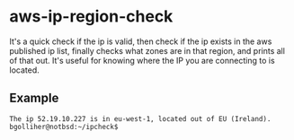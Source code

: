 # aws-ip-region-check
It's a quick check if the ip is valid, then check if the ip exists in the aws published ip list, finally checks what zones are in that region, and prints all of that out. It's useful for knowing where the IP you are connecting to is located.

## Example
```bgolliher@notbsd:~/ipcheck$ python3 aws-ip-region-check.py 52.19.10.227
The ip 52.19.10.227 is in eu-west-1, located out of EU (Ireland).
bgolliher@notbsd:~/ipcheck$
```
